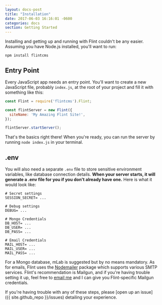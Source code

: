 ```yaml
---
layout: docs-post
title: "Installation"
date: 2017-06-03 16:16:01 -0600
categories: docs
section: Getting Started
---
```

Installing and getting up and running with Flint couldn't be any easier. Assuming you have Node.js installed, you'll want to run:

```
npm install flintcms
```

## Entry Point

Every JavaScript app needs an entry point. You'll want to create a new JavaScript file, probably `index.js`, at the root of your project and fill it with something like this:

```js
const Flint = require('flintcms').Flint;

const flintServer = new Flint({
  siteName: 'My Amazing Flint Site!',
});

flintServer.startServer();
```

That's the basics right there! When you're ready, you can run the server by running `node index.js` in your terminal.

## .env

You will also need a separate `.env` file to store sensitive environment variables, like database connection details. **When your server starts, it will generate a .env file for you if you don't already have one.** Here is what it would look like:

```
# Secret settings
SESSION_SECRET= ...

# Debug settings
DEBUG= ...

# Mongo Credentials
DB_HOST= ...
DB_USER= ...
DB_PASS= ...

# Email Credentials
MAIL_HOST= ...
MAIL_USER= ...
MAIL_PASS= ...
```

For a Mongo database, mLab is suggested but by no means mandatory. As for emails, Flint uses the [Nodemailer](https://nodemailer.com/about/) package which supports various SMTP services. Flint's recommendation is Mailgun, and if you're having trouble setting it up, feel free to [email me](hello@jasonet.co) and I can give you Flint-specific Mailgun credentials.

If you're having trouble with any of these steps, please [open up an issue]({{ site.github_repo }}/issues) detailing your experience.
